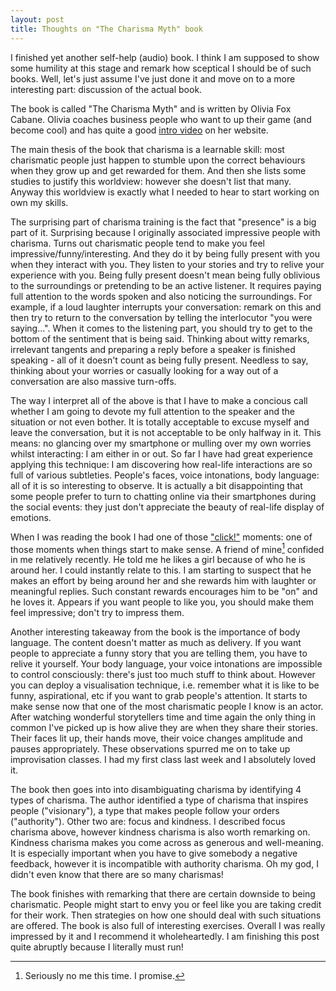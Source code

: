 ```yaml
---
layout: post
title: Thoughts on "The Charisma Myth" book
---
```


I finished yet another self-help (audio) book. I think I am supposed to show
some humility at this stage and remark how sceptical I should be of such books.
Well, let's just assume I've just done it and move on to a more interesting
part: discussion of the actual book.

The book is called "The Charisma Myth" and is written by Olivia Fox Cabane.
Olivia coaches business people who want to up their game (and become cool) and
has quite a good [intro video][vid] on her website.

The main thesis of the book that charisma is a learnable skill: most
charismatic people just happen to stumble upon the correct behaviours when they
grow up and get rewarded for them. And then she lists some studies to justify
this worldview: however she doesn't list that many. Anyway this worldview is
exactly what I needed to hear to start working on own my skills.

The surprising part of charisma training is the fact that "presence" is a big
part of it. Surprising because I originally associated impressive people with
charisma. Turns out charismatic people tend to make you feel
impressive/funny/interesting. And they do it by being fully present with you
when they interact with you. They listen to your stories and try to relive your
experience with you. Being fully present doesn't mean being fully oblivious to
the surroundings or pretending to be an active listener. It requires paying
full attention to the words spoken and also noticing the surroundings. For
example, if a loud laughter interrupts your conversation: remark on this and
then try to return to the conversation by telling the interlocutor "you were
saying...". When it comes to the listening part, you should try to get to the
bottom of the sentiment that is being said. Thinking about witty remarks,
irrelevant tangents and preparing a reply before a speaker is finished speaking -
all of it doesn't count as being fully present. Needless to say, thinking about
your worries or casually looking for a way out of a conversation are also
massive turn-offs.

The way I interpret all of the above is that I have to make a concious call
whether I am going to devote my full attention to the speaker and the situation
or not even bother. It is totally acceptable to excuse myself and leave the
conversation, but it is not acceptable to be only halfway in it. This means: no
glancing over my smartphone or mulling over my own worries whilst interacting:
I am either in or out. So far I have had great experience applying this
technique: I am discovering how real-life interactions are so full of various
subtleties. People's faces, voice intonations, body language: all of it is
so interesting to observe. It is actually a bit disappointing that some people
prefer to turn to chatting online via their smartphones during the social
events: they just don't appreciate the beauty of real-life display of emotions.

When I was reading the book I had one of those ["click!"][click] moments: one
of those moments when things start to make sense. A friend of mine[^1] confided
in me relatively recently. He told me he likes a girl because of who he is
around her. I could instantly relate to this. I am starting to suspect that he
makes an effort by being around her and she rewards him with laughter or
meaningful replies. Such constant rewards encourages him to be "on" and he
loves it. Appears if you want people to like you, you should make them feel
impressive; don't try to impress them.

Another interesting takeaway from the book is the importance of body language.
The content doesn't matter as much as delivery. If you want people to
appreciate a funny story that you are telling them, you have to relive it
yourself. Your body language, your voice intonations are impossible to control
consciously: there's just too much stuff to think about. However you can deploy
a visualisation technique, i.e. remember what it is like to be funny,
aspirational, etc if you want to grab people's attention. It starts to make
sense now that one of the most charismatic people I know is an actor. After
watching wonderful storytellers time and time again the only thing in common
I've picked up is how alive they are when they share their stories. Their faces
lit up, their hands move, their voice changes amplitude and pauses
appropriately. These observations spurred me on to take up improvisation
classes. I had my first class last week and I absolutely loved it.

The book then goes into into disambiguating charisma by identifying 4 types of
charisma. The author identified a type of charisma that inspires people
("visionary"), a type that makes people follow your orders ("authority"). Other
two are: focus and kindness. I described focus charisma above, however kindness
charisma is also worth remarking on. Kindness charisma makes you come across as
generous and well-meaning. It is especially important when you have to give
somebody a negative feedback, however it is incompatible with authority
charisma. Oh my god, I didn't even know that there are so many charismas!

The book finishes with remarking that there are certain downside to being
charismatic. People might start to envy you or feel like you are taking credit
for their work. Then strategies on how one should deal with such situations are
offered. The book is also full of interesting exercises. Overall I was really
impressed by it and I recommend it wholeheartedly. I am finishing this post
quite abruptly because I literally must run!

[^1]: Seriously no me this time. I promise.

[click]: http://lesswrong.com/lw/1mh/that_magical_click/

[vid]: http://foxcabane.com/
